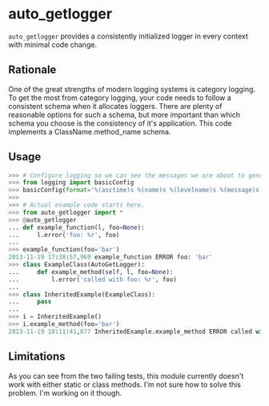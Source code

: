 auto_getlogger
================

`auto_getlogger` provides a consistently initialized logger in every context with minimal code change.

Rationale
---------

One of the great strengths of modern logging systems is category logging.
To get the most from category logging, your code needs to follow a
consistent schema when it allocates loggers.
There are plenty of reasonable options for such a schema, but more important than
which schema you choose is the consistency of it's application.
This code implements a ClassName.method_name schema.

Usage
-----

```python
>>> # Configure logging so we can see the messages we are about to generate.
>>> from logging import basicConfig
>>> basicConfig(format='%(asctime)s %(name)s %(levelname)s %(message)s')
>>>
>>> # Actual example code starts here.
>>> from auto_getlogger import *
>>> @auto_getlogger
... def example_function(l, foo=None):
...     l.error('foo: %r', foo)
...
>>> example_function(foo='bar')
2013-11-19 17:38:57,969 example_function ERROR foo: 'bar'
>>> class ExampleClass(AutoGetLogger):
...     def example_method(self, l, foo=None):
...         l.error('called with foo: %r', foo)
...
>>> class InheritedExample(ExampleClass):
...     pass
...
>>> i = InheritedExample()
>>> i.example_method(foo='bar')
2013-11-19 18:11:41,877 InheritedExample.example_method ERROR called with foo: 'bar'
```

Limitations
-----------

As you can see from the two failing tests,
this module currently doesn't work with either static or class methods.
I'm not sure how to solve this problem. I'm working on it though.
